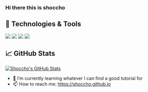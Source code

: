 ### Hi there this is shoccho 

## 🔧 Technologies & Tools
![](https://img.shields.io/badge/OS-Linux-informational?style=flat&logo=linux&logoColor=white&color=2bbc8a)
![](https://img.shields.io/badge/Shell-Zsh-informational?style=flat&logo=gnu-bash&logoColor=white&color=2bbc8a)
![](https://img.shields.io/badge/Code-Python-informational?style=flat&logo=python&logoColor=white&color=2bbc8a)
![](https://img.shields.io/badge/Code-JavaScript-informational?style=flat&logo=javascript&logoColor=white&color=2bbc8a)

## &#x1f4c8; GitHub Stats
<a href="https://github.com/shoccho/shoccho">
  <img align="center" src="https://github-readme-stats.vercel.app/api?username=shoccho&show_icons=true&line_height=27&count_private=true&title_color=000000&text_color=000000&icon_color=2bbc8a&bg_color=ffffff" alt="Shoccho's GitHub Stats" />
</a>



- 🌱 I’m currently learning whatever I can find a good tutorial for
- 📫 How to reach me: https://shoccho.github.io
<!--
**shoccho/shoccho** is a ✨ _special_ ✨ repository because its `README.md` (this file) appears on your GitHub profile.
Here are some ideas to get you started:

- 🔭 I’m currently working on ...

- 👯 I’m looking to collaborate on ...
- 🤔 I’m looking for help with ...
- 💬 Ask me about ...

- 😄 Pronouns: ...
- ⚡ Fun fact: ...
-->
